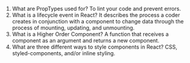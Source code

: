 1.  What are PropTypes used for?
    To lint your code and prevent errors.
1.  What is a lifecycle event in React?
    It describes the process a coder creates in conjunction with a component to change data through the process of mounting, updating, and unmounting.
1.  What is a Higher Order Component?
    A function that receives a component as an argument and returns a new component.
1.  What are three different ways to style components in React?
    CSS, styled-components, and/or inline styling.
